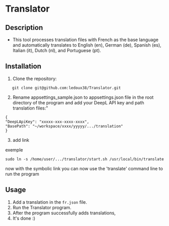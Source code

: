 # Translator

## Description

- This tool processes translation files with French as the base language and automatically translates to English (en),
  German (de), Spanish (es), Italian (it), Dutch (nl), and Portuguese (pt).

## Installation

1. Clone the repository:

```Shell 
   git clone git@github.com:ledoux38/Translator.git
   ```
2. Rename appsettings_sample.json to appsettings.json file in the root directory of the program and add your DeepL API key and path translation files:"

```Shell 
{
"DeepLApiKey": "xxxxx-xxx-xxxx-xxxx",
"BasePath": "~/workspace/xxxx/yyyyy/.../translation"
}
```

3. add link
   
exemple
```Shell
sudo ln -s /home/user/.../translator/start.sh /usr/local/bin/translate
```
now with the symbolic link you can now use the 'translate' command line to run the program
## Usage
1. Add a translation in the `fr.json` file.
2. Run the Translator program.
3. After the program successfully adds translations,
4. It's done :)

